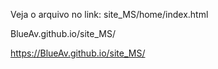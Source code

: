 Veja o arquivo no link:  site_MS/home/index.html 

BlueAv.github.io/site_MS/

https://BlueAv.github.io/site_MS/
